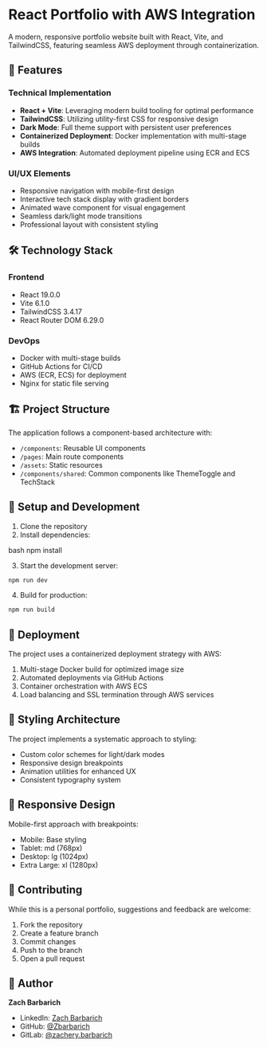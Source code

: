 # React Portfolio with AWS Integration

A modern, responsive portfolio website built with React, Vite, and TailwindCSS, featuring seamless AWS deployment through containerization.

## 🚀 Features

### Technical Implementation
- **React + Vite**: Leveraging modern build tooling for optimal performance
- **TailwindCSS**: Utilizing utility-first CSS for responsive design
- **Dark Mode**: Full theme support with persistent user preferences
- **Containerized Deployment**: Docker implementation with multi-stage builds
- **AWS Integration**: Automated deployment pipeline using ECR and ECS

### UI/UX Elements
- Responsive navigation with mobile-first design
- Interactive tech stack display with gradient borders
- Animated wave component for visual engagement
- Seamless dark/light mode transitions
- Professional layout with consistent styling

## 🛠 Technology Stack

### Frontend
- React 19.0.0
- Vite 6.1.0
- TailwindCSS 3.4.17
- React Router DOM 6.29.0

### DevOps
- Docker with multi-stage builds
- GitHub Actions for CI/CD
- AWS (ECR, ECS) for deployment
- Nginx for static file serving

## 🏗 Project Structure

The application follows a component-based architecture with:
- `/components`: Reusable UI components
- `/pages`: Main route components
- `/assets`: Static resources
- `/components/shared`: Common components like ThemeToggle and TechStack

## 🔧 Setup and Development

1. Clone the repository
2. Install dependencies:

bash
npm install

3. Start the development server:

```bash
npm run dev
```

4. Build for production:

```bash
npm run build
```

## 🚢 Deployment

The project uses a containerized deployment strategy with AWS:

1. Multi-stage Docker build for optimized image size
2. Automated deployments via GitHub Actions
3. Container orchestration with AWS ECS
4. Load balancing and SSL termination through AWS services

## 🎨 Styling Architecture

The project implements a systematic approach to styling:
- Custom color schemes for light/dark modes
- Responsive design breakpoints
- Animation utilities for enhanced UX
- Consistent typography system

## 📱 Responsive Design

Mobile-first approach with breakpoints:
- Mobile: Base styling
- Tablet: md (768px)
- Desktop: lg (1024px)
- Extra Large: xl (1280px)



## 🤝 Contributing

While this is a personal portfolio, suggestions and feedback are welcome:

1. Fork the repository
2. Create a feature branch
3. Commit changes
4. Push to the branch
5. Open a pull request


## 👤 Author

**Zach Barbarich**
- LinkedIn: [Zach Barbarich](https://linkedin.com/in/zach-barbarich-193611333)
- GitHub: [@Zbarbarich](https://github.com/Zbarbarich/)
- GitLab: [@zachery.barbarich](https://gitlab.com/zachery.barbarich)

